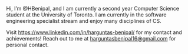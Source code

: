 Hi, I’m @HBenipal, and I am currently a second year Computer Science student at the University of Toronto. I am currently in the software engineering specialist stream and enjoy many disciplines of CS.

Visit https://www.linkedin.com/in/harguntas-benipal/ for my contact and achievements!
Reach out to me at harguntasbenipal16@gmail.com for personal contact.
